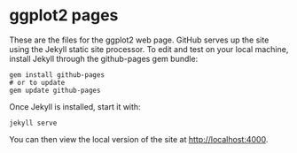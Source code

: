 # ggplot2 pages

These are the files for the ggplot2 web page. GitHub serves up the site using the Jekyll static site processor. To edit and test on your local machine, install Jekyll through the github-pages gem bundle:

```
gem install github-pages
# or to update
gem update github-pages
```

Once Jekyll is installed, start it with:

```
jekyll serve
```

You can then view the local version of the site at [http://localhost:4000](http://localhost:4000).
